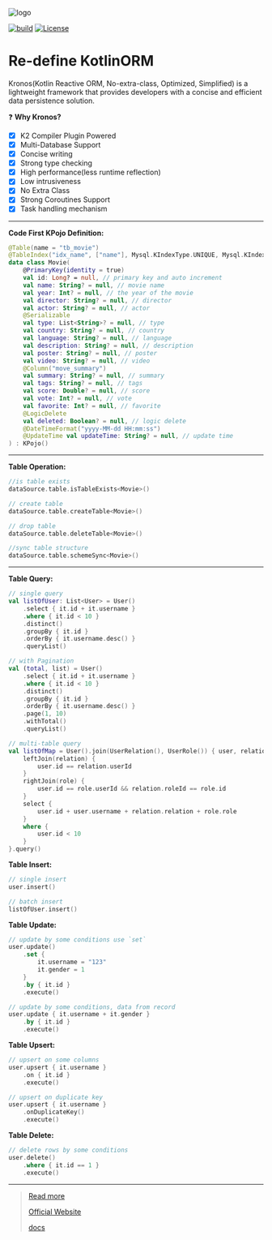 ![logo](https://cdn.leinbo.com/assets/images/kronos/logo_dark.png)

[![build](https://github.com/kronos-orm/kronos-orm/actions/workflows/code_quality.yml/badge.svg)](https://github.com/kronos-orm/kronos-orm/actions/workflows/code_quality.yml)
[![License](https://img.shields.io/:license-apache-brightgreen.svg)](https://www.apache.org/licenses/LICENSE-2.0.html)

# Re-define KotlinORM

Kronos(Kotlin Reactive ORM, No-extra-class, Optimized, Simplified) is a lightweight framework that provides developers
with a concise and efficient data persistence solution.

❓ **Why Kronos?**

- [x] K2 Compiler Plugin Powered
- [x] Multi-Database Support
- [x] Concise writing
- [x] Strong type checking
- [x] High performance(less runtime reflection)
- [x] Low intrusiveness
- [x] No Extra Class
- [x] Strong Coroutines Support
- [x] Task handling mechanism

-------
**Code First KPojo Definition:**

```kotlin
@Table(name = "tb_movie")
@TableIndex("idx_name", ["name"], Mysql.KIndexType.UNIQUE, Mysql.KIndexMethod.BTREE)
data class Movie(
    @PrimaryKey(identity = true)
    val id: Long? = null, // primary key and auto increment
    val name: String? = null, // movie name
    val year: Int? = null, // the year of the movie
    val director: String? = null, // director
    val actor: String? = null, // actor
    @Serializable
    val type: List<String>? = null, // type
    val country: String? = null, // country
    val language: String? = null, // language
    val description: String? = null, // description
    val poster: String? = null, // poster
    val video: String? = null, // video
    @Column("move_summary")
    val summary: String? = null, // summary
    val tags: String? = null, // tags
    val score: Double? = null, // score
    val vote: Int? = null, // vote
    val favorite: Int? = null, // favorite
    @LogicDelete
    val deleted: Boolean? = null, // logic delete
    @DateTimeFormat("yyyy-MM-dd HH:mm:ss")
    @UpdateTime val updateTime: String? = null, // update time
) : KPojo()
```

------
**Table Operation:**

```kotlin
//is table exists
dataSource.table.isTableExists<Movie>()

// create table
dataSource.table.createTable<Movie>()

// drop table
dataSource.table.deleteTable<Movie>()

//sync table structure
dataSource.table.schemeSync<Movie>()
```

------
**Table Query:**

```kotlin
// single query
val listOfUser: List<User> = User()
    .select { it.id + it.username }
    .where { it.id < 10 }
    .distinct()
    .groupBy { it.id }
    .orderBy { it.username.desc() }
    .queryList()

// with Pagination
val (total, list) = User()
    .select { it.id + it.username }
    .where { it.id < 10 }
    .distinct()
    .groupBy { it.id }
    .orderBy { it.username.desc() }
    .page(1, 10)
    .withTotal()
    .queryList()

// multi-table query
val listOfMap = User().join(UserRelation(), UserRole()) { user, relation, role ->
    leftJoin(relation) {
        user.id == relation.userId
    }
    rightJoin(role) {
        user.id == role.userId && relation.roleId == role.id
    }
    select {
        user.id + user.username + relation.relation + role.role
    }
    where {
        user.id < 10
    }
}.query()
```

**Table Insert:**

```kotlin
// single insert
user.insert()

// batch insert
listOfUser.insert()
```

**Table Update:**

```kotlin
// update by some conditions use `set`
user.update()
    .set {
        it.username = "123"
        it.gender = 1
    }
    .by { it.id }
    .execute()

// update by some conditions, data from record
user.update { it.username + it.gender }
    .by { it.id }
    .execute()
```

**Table Upsert:**

```kotlin
// upsert on some columns
user.upsert { it.username }
    .on { it.id }
    .execute()

// upsert on duplicate key
user.upsert { it.username }
    .onDuplicateKey()
    .execute()
```

**Table Delete:**

```kotlin
// delete rows by some conditions
user.delete()
    .where { it.id == 1 }
    .execute()
```

------
> [Read more](https://kotoframework.com/#v2)
>
> [Official Website](https://kronos-orm.fun)
>
> [docs](https://kotlinorm.com/docs/)